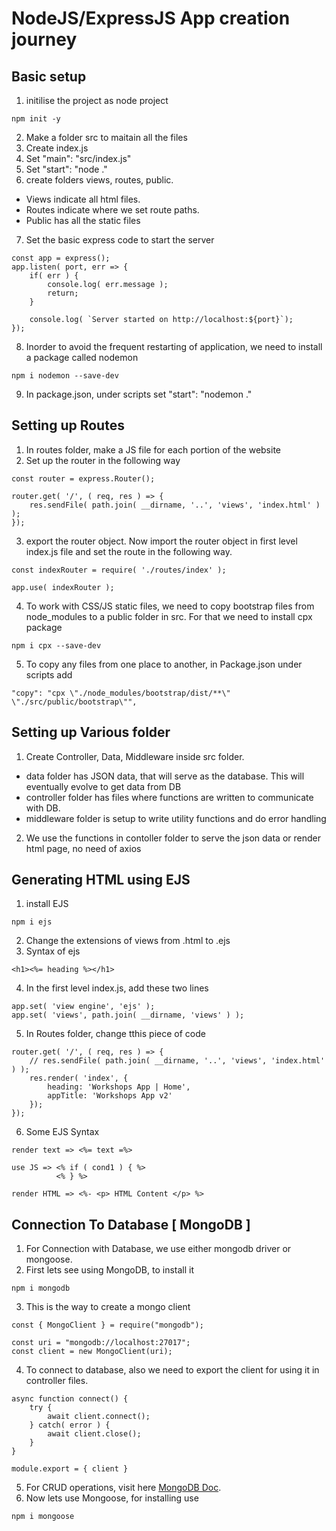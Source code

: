 # NodeJS/ExpressJS App creation journey
## Basic setup
1. initilise the project as node project
```
npm init -y
```
2. Make a folder src to maitain all the files
3. Create index.js
4. Set "main": "src/index.js"
5. Set "start": "node ."
6. create folders  views, routes, public. 
- Views indicate all html files.
- Routes indicate where we set route paths. 
- Public has all the static files
7. Set the basic express code to start the server
```
const app = express();
app.listen( port, err => {
    if( err ) {
        console.log( err.message );
        return;
    }

    console.log( `Server started on http://localhost:${port}`);
});
```
8. Inorder to avoid the frequent restarting of application, we need to install a package called nodemon
```
npm i nodemon --save-dev
```
9. In package.json, under scripts set "start": "nodemon ."


## Setting up Routes
1. In routes folder, make a JS file for each portion of the website
2. Set up the router in the following way
```
const router = express.Router();

router.get( '/', ( req, res ) => {
    res.sendFile( path.join( __dirname, '..', 'views', 'index.html' ) );
});
```
3. export the router object. Now import the router object in first level index.js file and set the route in the following way.
```
const indexRouter = require( './routes/index' );

app.use( indexRouter );
``` 
4. To work with CSS/JS static files, we need to copy bootstrap files from node_modules to a public folder in src. For that we need to install cpx package
```
npm i cpx --save-dev
```
5. To copy any files from one place to another, in Package.json under scripts add
```
"copy": "cpx \"./node_modules/bootstrap/dist/**\" \"./src/public/bootstrap\"",
```

## Setting up Various folder
1. Create Controller, Data, Middleware inside src folder.
- data folder has JSON data, that will serve as the database. This will eventually evolve to get data from DB
- controller folder has files where functions are written to communicate with DB.
- middleware folder is setup to write utility functions and do error handling
2. We use the functions in contoller folder to serve the json data or render html page, no need of axios

## Generating HTML using EJS
1. install EJS
```
npm i ejs
```
2. Change the extensions of views from .html to .ejs
3. Syntax of ejs
```
<h1><%= heading %></h1>
```
4. In the first level index.js, add these two lines
```
app.set( 'view engine', 'ejs' );
app.set( 'views', path.join( __dirname, 'views' ) );
```
5. In Routes folder, change tthis piece of code
```
router.get( '/', ( req, res ) => {
    // res.sendFile( path.join( __dirname, '..', 'views', 'index.html' ) );
    res.render( 'index', {
        heading: 'Workshops App | Home',
        appTitle: 'Workshops App v2'
    });
});
```
6. Some EJS Syntax
```
render text => <%= text =%>

use JS => <% if ( cond1 ) { %>
          <% } %>

render HTML => <%- <p> HTML Content </p> %>
```
## Connection To Database [ MongoDB ]
1. For Connection with Database, we use either mongodb driver or mongoose.
2. First lets see using MongoDB, to install it
```
npm i mongodb
```
3.  This is the way to create a mongo client
```
const { MongoClient } = require("mongodb");

const uri = "mongodb://localhost:27017";
const client = new MongoClient(uri);
```
4. To connect to database, also we need to export the client for using it in controller files.
```
async function connect() {
    try {
        await client.connect();
    } catch( error ) {
        await client.close();
    }
}

module.export = { client }
```
5. For CRUD operations, visit here [MongoDB Doc](https://docs.mongodb.com/drivers/node/usage-examples/findOne).
6. Now lets use Mongoose, for installing use
```
npm i mongoose
```